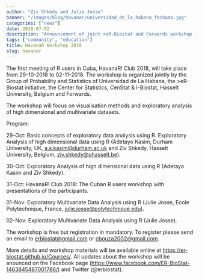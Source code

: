 ```yaml
---
author: "Ziv Shkedy and Julie Josse"
banner: "/images/blog/havanar/universidad_de_la_habana_fachada.jpg"
categories: ["news"]
date: 2018-07-02
description: "Announcement of joint >eR-Biostat and Forwards workshop in Havana, on visualisation methods and exploratory analysis of high dimensional and multivariate datasets in R."
tags: ["community", "education"]
title: HavanaR Workshop 2018
slug: havanar
---
```


The first meeting of R users in Cuba, HavanaR! Club 2018, will take place from 29-10-2018 to 02-11-2018. The workshop is organized jointly by the Group of Probability and Statistics of Universidad de La Habana, the >eR-Biostat initiative, the Center for Statistics, CenStat & I-Biostat, Hasselt University, Belgium and Forwards.

 

 

The workshop will focus on visualisation methods and exploratory analysis of high dimensional and multivariate datasets.

 

Program:

 

29-Oct: Basic concepts of exploratory data analysis using R. Exploratory Analysis of high dimensional data using R (Adetayo Kasim, Durham University, UK, a.s.kasim@durham.ac.uk and Ziv Shkedy, Hasselt University, Belgium, ziv.shkedy@uhasselt.be).

30-Oct: Exploratory Analysis of high dimensional data using R (Adetayo Kasim and Ziv Shkedy).

31-Oct: HavanaR! Club 2018: The Cuban R users workshop with presentations of the participants.

01-Nov: Exploratory Multivariate Data Analysis using R (Julie Josse,  Ecole Polytechnique, France, julie.josse@polytechnique.edu).

02-Nov: Exploratory Multivariate Data Analysis using R (Julie Josse).
 

The workshop is free but registration in mandatory. To register please send an email to erbiostat@gmail.com or cbouza2002@gmail.com.

 

More details and workshop materials  will be available online at https://er-biostat.github.io/Courses/. 
All updates about the workshop will be anounced on the Facebook page (https://www.facebook.com/ER-BioStat-1463845487001786/) and Twitter (@erbiostat).
